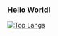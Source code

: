 ### Hello World!

[![Top Langs](https://github-readme-stats.vercel.app/api/top-langs/?username=vasconcelos-dev&layout=compact&theme=dracula)](https://github.com/vasconcelos-dev/github-readme-stats)
